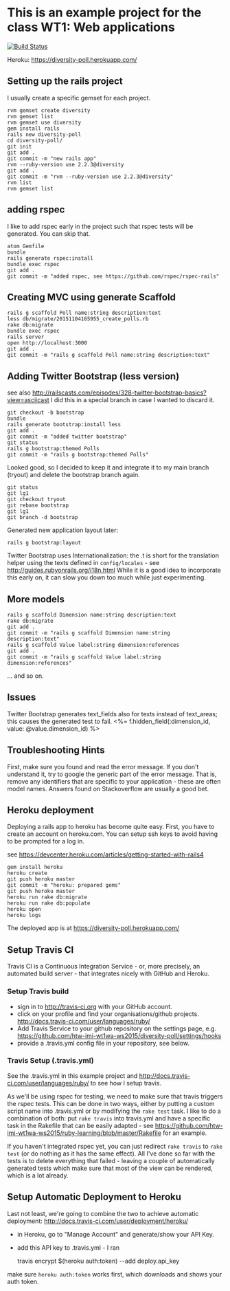
# This is an example project for the class WT1: Web applications

[![Build Status](https://travis-ci.org/htw-imi-wt1wa-ws2015/diversity-poll.svg?branch=master)](https://travis-ci.org/htw-imi-wt1wa-ws2015/diversity-poll)

Heroku: https://diversity-poll.herokuapp.com/

## Setting up the rails project

I usually create a specific gemset for each project.

    rvm gemset create diversity
    rvm gemset list
    rvm gemset use diversity
    gem install rails
    rails new diversity-poll
    cd diversity-poll/
    git init
    git add .
    git commit -m "new rails app"
    rvm --ruby-version use 2.2.3@diversity
    git add .
    git commit -m "rvm --ruby-version use 2.2.3@diversity"
    rvm list
    rvm gemset list

## adding rspec

I like to add rspec early in the project such that rspec tests will be generated.
You can skip that.

    atom Gemfile
    bundle
    rails generate rspec:install
    bundle exec rspec
    git add .
    git commit -m "added rspec, see https://github.com/rspec/rspec-rails"

## Creating MVC using generate Scaffold

    rails g scaffold Poll name:string description:text
    less db/migrate/20151104165955_create_polls.rb
    rake db:migrate
    bundle exec rspec
    rails server
    open http://localhost:3000
    git add .
    git commit -m "rails g scaffold Poll name:string description:text"

## Adding Twitter Bootstrap (less version)

see also http://railscasts.com/episodes/328-twitter-bootstrap-basics?view=asciicast
I did this in a special branch in case I wanted to discard it.

    git checkout -b bootstrap
    bundle
    rails generate bootstrap:install less
    git add .
    git commit -m "added twitter bootstrap"
    git status
    rails g bootstrap:themed Polls
    git commit -m "rails g bootstrap:themed Polls"

Looked good, so I decided to keep it and integrate it to my main branch (tryout)
and delete the bootstrap branch again.

    git status
    git lg1
    git checkout tryout
    git rebase bootstrap
    git lg1
    git branch -d bootstrap

Generated new application layout later:

    rails g bootstrap:layout

Twitter Bootstrap uses Internationalization: the .t is short for the translation
helper using the texts defined in `config/locales` - see http://guides.rubyonrails.org/i18n.html
While it is a good idea to incorporate this early on, it can slow you down too
much while just experimenting.

## More models

    rails g scaffold Dimension name:string description:text
    rake db:migrate
    git add .
    git commit -m "rails g scaffold Dimension name:string description:text"
    rails g scaffold Value label:string dimension:references
    git add .
    git commit -m "rails g scaffold Value label:string dimension:references"


... and so on.

## Issues
Twitter Bootstrap generates text_fields also for texts instead of text_areas;
this causes the generated test to fail.
      <%= f.hidden_field(:dimension_id, value: @value.dimension_id) %>

## Troubleshooting Hints
First, make sure you found and read the error message. If you don't understand it,
try to google the generic part of the error message. That is, remove any
identifiers that are specific to your application - these are often model names.
Answers found on Stackoverflow are usually a good bet.

## Heroku deployment
Deploying a rails app to heroku has become quite easy. First, you have to create an
account on heroku.com. You can setup ssh keys to avoid having to be prompted for a log in.

see https://devcenter.heroku.com/articles/getting-started-with-rails4

    gem install heroku
    heroku create
    git push heroku master
    git commit -m "heroku: prepared gems"
    git push heroku master
    heroku run rake db:migrate
    heroku run rake db:populate
    heroku open
    heroku logs

The deployed app is at https://diversity-poll.herokuapp.com/

## Setup Travis CI
Travis CI is a Continuous Integration Service - or, more precisely, an
automated build server - that integrates nicely with GitHub and Heroku.

### Setup Travis build

- sign in to http://travis-ci.org with your GitHub account.
- click on your profile and find your organisations/github projects.
http://docs.travis-ci.com/user/languages/ruby/
- Add Travis Service to your github repository on the settings page, e.g. https://github.com/htw-imi-wt1wa-ws2015/diversity-poll/settings/hooks
- provide a .travis.yml config file in your repository, see below.

### Travis Setup (.travis.yml)
See the .travis.yml in this example project and http://docs.travis-ci.com/user/languages/ruby/
to see how I setup travis.

As we'll be using rspec for testing, we need to make sure that travis triggers
the rspec tests. This can be done in two ways, either by putting a custom
script name into .travis.yml or by modifying the `rake test` task. I like to
do a combination of both: put `rake travis` into travis.yml and have a specific
task in the Rakefile that can be easily adapted - see https://github.com/htw-imi-wt1wa-ws2015/ruby-learning/blob/master/Rakefile
for an example.

If you haven't integrated rspec yet, you can just redirect `rake travis` to
`rake test` (or do nothing as it has the same effect). All I've done so far
with the tests is to delete everything that failed - leaving a couple of
automatically generated tests which make sure that most of the view can be
rendered, which is a lot already.


## Setup Automatic Deployment to Heroku

Last not least, we're going to combine the two to achieve automatic deployment:
http://docs.travis-ci.com/user/deployment/heroku/

- in Heroku, go to "Manage Account" and generate/show your API Key.
- add this API key to .travis.yml - I ran

     travis encrypt $(heroku auth:token) --add deploy.api_key

make sure `heroku auth:token` works first, which downloads and shows your auth token.
